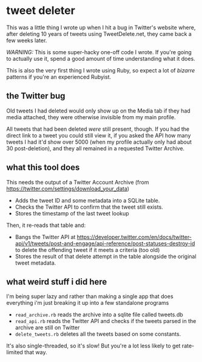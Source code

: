 # tweet deleter

This was a little thing I wrote up when I hit a bug in Twitter's
website where, after deleting 10 years of tweets using TweetDelete.net, they 
came back a few weeks later.

*WARNING:* This is some super-hacky one-off code I wrote. If you're going to actually 
use it, spend a good amount of time understanding what it does.

This is also the very first thing I wrote using Ruby, so expect a lot of _bizarre_ patterns
if you're an experienced Rubyist.

## the Twitter bug
Old tweets I had deleted would only show up on the Media tab if they had media attached, 
they were otherwise invisible from my main profile.

All tweets that had been deleted _were_ still present, though. If you had the direct link
to a tweet you could still view it, if you asked the API how many tweets I had it'd show
over 5000 (when my profile actually only had about 30 post-deletion), and they all remained
in a requested Twitter Archive.

## what this tool does
This needs the output of a Twitter Account Archive (from https://twitter.com/settings/download_your_data)
* Adds the tweet ID and some metadata into a SQLite table.
* Checks the Twitter API to confirm that the tweet still exists.  
* Stores the timestamp of the last tweet lookup  
  
Then, it re-reads that table and:
* Bangs the Twitter API at https://developer.twitter.com/en/docs/twitter-api/v1/tweets/post-and-engage/api-reference/post-statuses-destroy-id
to delete the offending tweet if it meets a criteria (too old)
* Stores the result of that delete attempt  in the table alongside the original tweet metadata.

## what weird stuff i did here
I'm being super lazy and rather than making a single app that does everything i'm just breaking it up
into a few standalone programs

* `read_archive.rb` reads the archive into a sqlite file called tweets.db
* `read_api.rb` reads the Twitter API and checks if the tweets parsed in the archive are still on Twitter
* `delete_tweets.rb` deletes all the tweets based on some constants.

It's also single-threaded, so it's slow! But you're a lot less likely to get rate-limited that way.